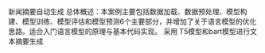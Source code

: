 新闻摘要自动生成
总体概述：本案例主要包括数据加载、数据预处理、模型构建、模型训练、模型评估和模型预测6个主要部分，并增加了关于语言模型的优化思路。适合入门语言模型的原理与基本代码实现。
采用 T5模型和bart模型进行文本摘要生成
